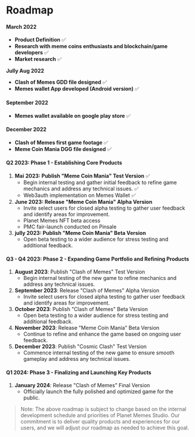 # Roadmap

#### **March 2022**

* **Product Definition** ✅
* **Research with meme coins enthusiasts and blockchain/game developers** ✅
* **Market research** ✅

**Jully Aug 2022**&#x20;

* **Clash of Memes GDD file designed** ✅
* **Memes wallet App developed (Android version)** ✅

#### September 2022

* **Memes wallet available on google play store** ✅

#### December 2022

* **Clash of Memes first game footage** ✅
* **Meme Coin Mania DGG file designed** ✅

#### Q2 2023: Phase 1 - Establishing Core Products

1. **Mai** **2023: Publish "Meme Coin Mania" Test Version** ✅
   * Begin internal testing and gather initial feedback to refine game mechanics and address any technical issues. ✅
   * Web3auth implementation on Memes Wallet ✅
2. **June 2023: Release "Meme Coin Mania" Alpha Version**&#x20;
   * Invite select users for closed alpha testing to gather user feedback and identify areas for improvement.
   * Planet Memes NFT beta access
   * PMC fair-launch conducted on Pinsale
3. **jully 2023: Publish "Meme Coin Mania" Beta Version**
   * Open beta testing to a wider audience for stress testing and additional feedback.

#### Q3 - Q4 2023: Phase 2 - Expanding Game Portfolio and Refining Products

1. **August 2023**: Publish "Clash of Memes" Test Version
   * Begin internal testing of the new game to refine mechanics and address any technical issues.
2. **September 2023**: Release "Clash of Memes" Alpha Version
   * Invite select users for closed alpha testing to gather user feedback and identify areas for improvement.
3. **October 2023**: Publish "Clash of Memes" Beta Version
   * Open beta testing to a wider audience for stress testing and additional feedback.
4. **November 2023**: Release "Meme Coin Mania" Beta Version
   * Continue to refine and enhance the game based on ongoing user feedback.
5. **December  2023**: Publish "Cosmic Clash" Test Version
   * Commence internal testing of the new game to ensure smooth gameplay and address any technical issues.

#### Q1 2024: Phase 3 - Finalizing and Launching Key Products

1. **January 2024**: Release "Clash of Memes" Final Version
   * Officially launch the fully polished and optimized game for the public.

> Note: The above roadmap is subject to change based on the internal development schedule and priorities of Planet Memes Studio. Our commitment is to deliver quality products and experiences for our users, and we will adjust our roadmap as needed to achieve this goal.

